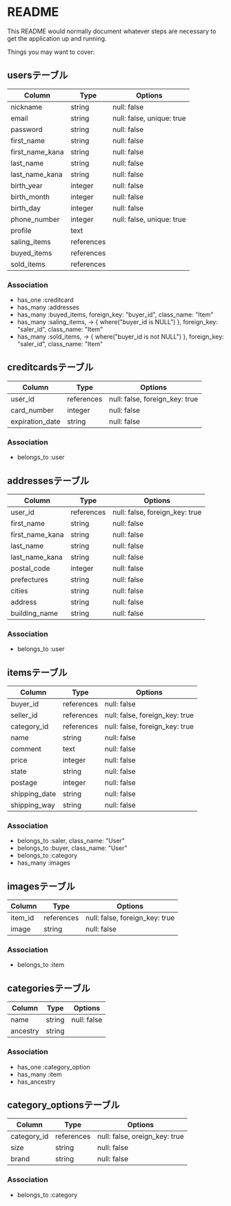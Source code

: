 # README
This README would normally document whatever steps are necessary to get the
application up and running.

Things you may want to cover:


## usersテーブル
| Column          | Type       | Options                   |
| --------------- | ---------- | ------------------------- |
| nickname        | string     | null: false               |
| email           | string     | null: false, unique: true |
| password        | string     | null: false               |
| first_name      | string     | null: false               |
| first_name_kana | string     | null: false               |
| last_name       | string     | null: false               |
| last_name_kana  | string     | null: false               |
| birth_year      | integer    | null: false               |
| birth_month     | integer    | null: false               |
| birth_day       | integer    | null: false               |
| phone_number    | integer    | null: false, unique: true |
| profile         | text       |                           |
| saling_items    | references |                           |
| buyed_items     | references |                           |
| sold_items      | references |                           |

### Association
- has_one :creditcard
- has_many :addresses
- has_many :buyed_items, foreign_key: "buyer_id", class_name: "Item"
- has_many :saling_items, -> { where("buyer_id is NULL") }, foreign_key: "saler_id", class_name: "Item"
- has_many :sold_items, -> { where("buyer_id is not NULL") }, foreign_key: "saler_id", class_name: "Item"


## creditcardsテーブル
| Column          | Type       | Options                        |
| --------------- | ---------- | ------------------------------ |
| user_id         | references | null: false, foreign_key: true |
| card_number     | integer    | null: false                    |
| expiration_date | string     | null: false                    |

### Association
- belongs_to :user


## addressesテーブル
| Column          | Type       | Options                        |
| --------------- | ---------- | ------------------------------ |
| user_id         | references | null: false, foreign_key: true |
| first_name      | string     | null: false                    |
| first_name_kana | string     | null: false                    |
| last_name       | string     | null: false                    |
| last_name_kana  | string     | null: false                    |
| postal_code     | integer    | null: false                    |
| prefectures     | string     | null: false                    |
| cities          | string     | null: false                    |
| address         | string     | null: false                    |
| building_name   | string     | null: false                    |

### Association
- belongs_to :user


## itemsテーブル
| Column        | Type       | Options                        |
| ------------- | ---------- | ------------------------------ |
| buyer_id      | references | null: false                    |
| seller_id     | references | null: false, foreign_key: true |
| category_id   | references | null: false, foreign_key: true |
| name          | string     | null: false                    |
| comment       | text       | null: false                    |
| price         | integer    | null: false                    |
| state         | string     | null: false                    |
| postage       | integer    | null: false                    |
| shipping_date | string     | null: false                    |
| shipping_way  | string     | null: false                    |

### Association
- belongs_to :saler, class_name: "User"
- belongs_to :buyer, class_name: "User"
- belongs_to :category
- has_many :images


## imagesテーブル
| Column  | Type       | Options                        |
| ------- | ---------- | ------------------------------ |
| item_id | references | null: false, foreign_key: true |
| image   | string     | null: false                    |

### Association
- belongs_to :item


## categoriesテーブル
| Column   | Type   | Options     |
| -------- | ------ | ----------- |
| name     | string | null: false |
| ancestry | string |             |

### Association
- has_one :category_option
- has_many :item
- has_ancestry


## category_optionsテーブル
| Column      | Type       | Options                       |
| ----------- | ---------- | ----------------------------- |
| category_id | references | null: false, oreign_key: true |
| size        | string     | null: false                   |
| brand       | string     | null: false                   |

### Association
- belongs_to :category
